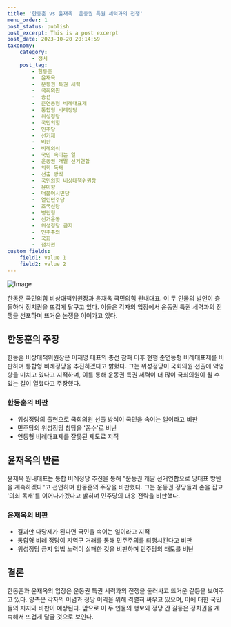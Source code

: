 ```yaml
---
title: '한동훈 vs 윤재옥  운동권 특권 세력과의 전쟁'
menu_order: 1
post_status: publish
post_excerpt: This is a post excerpt
post_date: 2023-10-20 20:14:59
taxonomy:
    category:
        - 정치
    post_tag:
        - 한동훈
        -  윤재옥
        -  운동권 특권 세력
        -  국회의원
        -  총선
        -  준연동형 비례대표제
        -  통합형 비례정당
        -  위성정당
        -  국민의힘
        -  민주당
        -  선거제
        -  비판
        -  비례의석
        -  국민 속이는 일
        -  운동권 개딸 선거연합
        -  의회 독재
        -  선출 방식
        -  국민의힘 비상대책위원장
        -  윤미향
        -  더불어시민당
        -  열린민주당
        -  조국신당
        -  병립형
        -  선거운동
        -  위성정당 금지
        -  민주주의
        -  국회
        -  정치권
custom_fields:
    field1: value 1
    field2: value 2
---
```


![Image](https://imgnews.pstatic.net/image/123/2024/02/06/0002327007_001_20240206122101186.jpg?type=w647)


한동훈 국민의힘 비상대책위원장과 윤재옥 국민의힘 원내대표. 이 두 인물의 발언이 충돌하며 정치권을 뜨겁게 달구고 있다. 이들은 각자의 입장에서 운동권 특권 세력과의 전쟁을 선포하며 뜨거운 논쟁을 이어가고 있다.

## 한동훈의 주장
한동훈 비상대책위원장은 이재명 대표의 총선 참패 이후 현행 준연동형 비례대표제를 비판하며 통합형 비례정당을 추진하겠다고 밝혔다. 그는 위성정당이 국회의원 선출에 악영향을 미치고 있다고 지적하며, 이를 통해 운동권 특권 세력이 더 많이 국회의원이 될 수 있는 길이 열렸다고 주장했다.

### 한동훈의 비판
- 위성정당의 출현으로 국회의원 선출 방식이 국민을 속이는 일이라고 비판
- 민주당의 위성정당 창당을 '꼼수'로 비난
- 연동형 비례대표제를 잘못된 제도로 지적

## 윤재옥의 반론
윤재옥 원내대표는 통합 비례정당 추진을 통해 "운동권 개딸 선거연합으로 당대표 방탄을 계속하겠다"고 선언하며 한동훈의 주장을 비판했다. 그는 운동권 정당들과 손을 잡고 '의회 독재'를 이어나가겠다고 밝히며 민주당의 대응 전략을 비판했다.

### 윤재옥의 비판
- 결과만 다당제가 된다면 국민을 속이는 일이라고 지적
- 통합형 비례 정당이 지역구 거래를 통해 민주주의를 퇴행시킨다고 비판
- 위성정당 금지 입법 노력이 실패한 것을 비판하며 민주당의 태도를 비난

## 결론
한동훈과 윤재옥의 입장은 운동권 특권 세력과의 전쟁을 둘러싸고 뜨거운 갈등을 보여주고 있다. 양측은 각자의 이념과 정당 이익을 위해 격렬히 싸우고 있으며, 이에 대한 국민들의 지지와 비판이 예상된다. 앞으로 이 두 인물의 행보와 정당 간 갈등은 정치권을 계속해서 뜨겁게 달굴 것으로 보인다.
